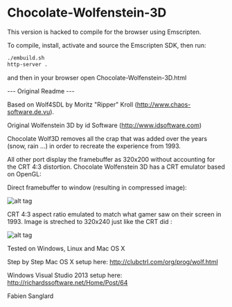 Chocolate-Wolfenstein-3D
========================

This version is hacked to compile for the browser using Emscripten.

To compile, install, activate and source the Emscripten SDK, then run:
```sh
./embuild.sh
http-server .
```

and then in your browser open Chocolate-Wolfenstein-3D.html


--- Original Readme ---

Based on Wolf4SDL by Moritz "Ripper" Kroll (http://www.chaos-software.de.vu).

Original Wolfenstein 3D by id Software (http://www.idsoftware.com)

Chocolate Wolf3D removes all the crap that was added over the years 
(snow, rain ...) in order to recreate the experience from 1993. 

All other port display the framebuffer as 320x200 without accounting for the CRT 4:3
distortion. Chocolate Wolfenstein 3D has a CRT emulator based on OpenGL:

Direct framebuffer to window (resulting in compressed image):

![alt tag](https://github.com/fabiensanglard/Chocolate-Wolfenstein-3D/blob/master/screenshots/crt_framebuffer.png)

CRT 4:3 aspect ratio emulated to match what gamer saw on their screen in 1993. Image is streched to 320x240 just
like the CRT did :

![alt tag](https://github.com/fabiensanglard/Chocolate-Wolfenstein-3D/blob/master/screenshots/crt_aspect.png)

Tested on Windows, Linux and Mac OS X

Step by Step Mac OS X setup here: http://clubctrl.com/org/prog/wolf.html

Windows Visual Studio 2013 setup here: http://richardssoftware.net/Home/Post/64

Fabien Sanglard 
